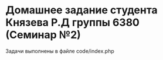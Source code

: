 # Домашнее задание студента Князева Р.Д группы 6380 (Семинар №2)

Задачи выполнены в файле code/index.php
